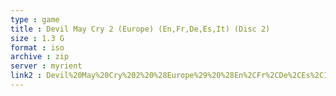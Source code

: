 ```yaml
---
type : game
title : Devil May Cry 2 (Europe) (En,Fr,De,Es,It) (Disc 2)
size : 1.3 G
format : iso
archive : zip
server : myrient
link2 : Devil%20May%20Cry%202%20%28Europe%29%20%28En%2CFr%2CDe%2CEs%2CIt%29%20%28Disc%202%29
---
```

